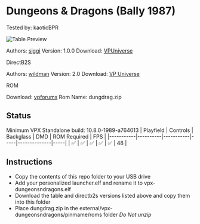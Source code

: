 # Dungeons & Dragons (Bally 1987)
Tested by: kaoticBPR

![Table Preview](https://vpuniverse.com/screenshots/monthly_2024_03/ddpffs.png.a1f1bcc180b9788c4d28ac95564b0bf6.png)

Authors: [siggi](https://vpuniverse.com/profile/8779-siggi/)
Version: 1.0.0
Download: [VPUniverse](https://vpuniverse.com/files/file/19244-dungeons-dragons-bally-1987-siggis-mod/)

DirectB2S

Authors: [wildman](https://vpuniverse.com/profile/5-wildman/)
Version: 2.0
Download: [VP Universe](https://vpuniverse.com/files/file/2620-dungeons-and-dragons-bally-1987/)

ROM

Download: [vpforums](https://www.vpforums.org/index.php?app=downloads&showfile=718)
Rom Name: dungdrag.zip

## Status 

Minimum VPX Standalone build: 10.8.0-1989-a764013
| Playfield | Controls | Backglass | DMD | ROM Required | FPS | 
|-----------|----------|-----------|-----|--------------|-----|
| :white_check_mark: | :white_check_mark: | :white_check_mark: | :white_check_mark: | :white_check_mark: | 48 |

## Instructions

- Copy the contents of this repo folder to your USB drive
- Add your personalized launcher.elf and rename it to vpx-dungeonsndragons.elf
- Download the table and directb2s versions listed above and copy them into this folder
- Place dungdrag.zip in the external/vpx-dungeonsndragons/pinmame/roms folder *Do Not unzip*



